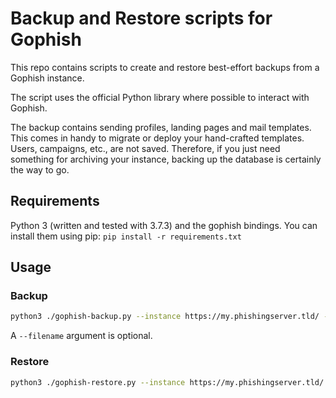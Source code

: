 # Backup and Restore scripts for Gophish

This repo contains scripts to create and restore best-effort backups from a Gophish instance.

The script uses the official Python library where possible to interact with Gophish.

The backup contains sending profiles, landing pages and mail templates. This comes in handy to migrate or deploy
your hand-crafted templates. Users, campaigns, etc., are not saved.
Therefore, if you just need something for archiving your instance, backing up the database is certainly the way to go.

## Requirements

Python 3 (written and tested with 3.7.3) and the gophish bindings. You can install them using pip: `pip install -r requirements.txt`

## Usage

### Backup

~~~bash
python3 ./gophish-backup.py --instance https://my.phishingserver.tld/ --api-key 1234567890
~~~

A `--filename` argument is optional.

### Restore

~~~bash
python3 ./gophish-restore.py --instance https://my.phishingserver.tld/ --api-key 1234567890
~~~
